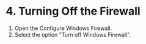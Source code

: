 # 4. Turning Off the Firewall

1. Open the Configure Windows Firewall.
2. Select the option "Turn off Windows Firewall".
